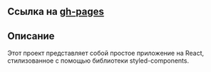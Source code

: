 ## Ссылка на [gh-pages](https://danilapochekutov.github.io/Coffee)

## Описание

Этот проект представляет собой простое приложение на React, стилизованное с помощью библиотеки styled-components.
